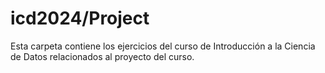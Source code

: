 # icd2024/Project

Esta carpeta contiene los ejercicios del curso de Introducción a la Ciencia de Datos relacionados al proyecto del curso.
